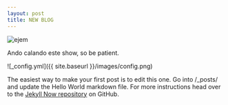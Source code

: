 ```yaml
---
layout: post
title: NEW BLOG
---
```


![ejem](https://media.giphy.com/media/eOs8UsEAomIBa/giphy.gif)

Ando calando este show, so be patient.

![_config.yml]({{ site.baseurl }}/images/config.png)

The easiest way to make your first post is to edit this one. Go into /_posts/ and update the Hello World markdown file. For more instructions head over to the [Jekyll Now repository](https://github.com/barryclark/jekyll-now) on GitHub.
